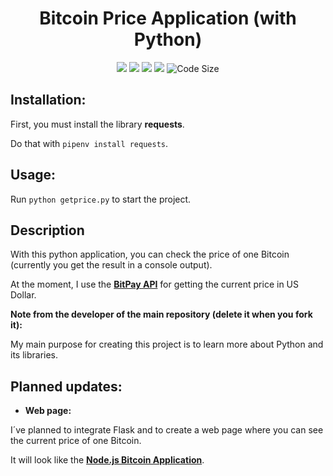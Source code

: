 <h1 align="center">Bitcoin Price Application (with Python)</h1>

<p align="center">
    <img src="https://img.shields.io/github/last-commit/julianYaman/bitcoinPriceApp_python.svg">
    <img src="https://img.shields.io/badge/language-python-blue.svg" />
    <a href="https://discord.gg/ccpgH3b"><img src="https://discordapp.com/api/guilds/358751806697897984/embed.png" /></a>
    <a href="https://twitter.com/intent/user?screen_name=julianYaman"><img src="https://img.shields.io/twitter/follow/julianyaman.svg?style=social&label=Follow" /></a>
    <img src="https://img.shields.io/github/languages/code-size/julianYaman/bitcoinPriceApp_python.svg" alt="Code Size" />
</p>

## Installation:
First, you must install the library **requests**.

Do that with ``pipenv install requests``.

## Usage:
Run ``python getprice.py`` to start the project.

## Description

With this python application, you can check the price of one Bitcoin (currently you get the result in a console output).

At the moment, I use the **[BitPay API](https://bitpay.com/api/rates/usd)** for getting the current price in US Dollar.

**Note from the developer of the main repository (delete it when you fork it):**

My main purpose for creating this project is to learn more about Python and its libraries.

## Planned updates:

- **Web page:** 

I´ve planned to integrate Flask and to create a web page where you can see the current price of one Bitcoin.

It will look like the **[Node.js Bitcoin Application](https://github.com/julianYaman/bitcoinPriceApplication_web)**.
